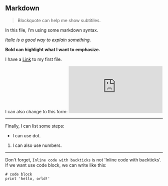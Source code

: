 ## Markdown

>Blockquote can help me show subtitiles. 

In this file, I'm using some markdown syntax.

*Italic is a good way to explain something.*

**Bold can highlight what I want to emphasize.**

I have a [Link](https://github.com/Quianey/cse15l-lab-reports/blob/main/index.md) to my first file. 

I can also change to this form: ![Image](https://github.com/Quianey/cse15l-lab-reports/blob/main/index.md)

----------------------------------------------
Finally, I can list some steps:
* I can use dot.
1. I can also use numbers.
------
Don't forget, `Inline code with backticks` is not 'Inline code with backticks'. 
If we want use code block, we can write like this:
```
# code block 
print 'hello, orld!'
```
